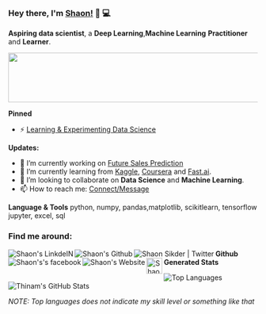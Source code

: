 ### Hey there, I'm [__Shaon__!](https://sites.google.com/view/shaoncomputergeek) 👋 :computer:


**Aspiring data scientist**, a **Deep Learning**,**Machine Learning** **Practitioner** and **Learner**.
<p align="left">
  <img src='https://media.giphy.com/media/hrjrmB5VRtjyJc2jBa/giphy.gif' width=600 height=100>
</p>

**Pinned**
- ⚡ [Learning & Experimenting Data Science](https://github.com/Shaon2221/Learning-and-Experiment_Data-Science)


**Updates:**
- 🔭 I’m currently working on [Future Sales  Prediction](https://github.com/Shaon2221)
- 🌱 I’m currently learning from [Kaggle](https://www.kaggle.com/), [Coursera](https://www.coursera.org/) and [Fast.ai](https://course.fast.ai/#).
- 👯 I’m looking to collaborate on **Data Science** and **Machine Learning**.
- 📫 How to reach me: [Connect/Message](https://www.linkedin.com/in/shaoncomputergeek)

**Language & Tools**
python, numpy, pandas,matplotlib, scikitlearn, tensorflow
jupyter, excel, sql


### Find me around:
<a href="https://www.linkedin.com/in/shaoncomputergeek/" title='Linkedin'>
    <img align="left" alt="Shaon's LinkdeIN" src="https://img.icons8.com/color/32/000000/linkedin.png" />
</a>
<a href="https://github.com/Shaon2221" title='Github'>
    <img align="left" alt="Shaon's Github" src="https://img.icons8.com/ios-filled/32/000000/github.png" />
</a>
<a href="https://twitter.com/Shaon2221" title='Twitter'>
    <img align="left" alt="Shaon Sikder | Twitter" src="https://img.icons8.com/fluent/32/000000/twitter.png" />
</a>
<a href="https://www.facebook.com/Shaon.ComputerGeek/" title='Facebook'>
    <img align="left" alt="Shaon's's facebook" src="https://img.icons8.com/fluent/32/000000/facebook-new.png" />
</a>
<a href="https://sites.google.com/view/shaoncomputergeek" title='Website'>
    <img align="left" alt="Shaon's Website" src="https://img.icons8.com/color/32/000000/domain--v1.png" />
</a>                                                                                                            
<a href="https://medium.com/@shaonsikder" title='Medium'>
    <img align="left" alt="Shaon's Medium" width="32px" src="https://cdn.jsdelivr.net/npm/simple-icons@3.2.0/icons/medium.svg" />
</a>





**Github Generated Stats**

![Top Languages](https://github-readme-stats.vercel.app/api/top-langs/?username=Shaon2221&theme=radical)
![Thinam's GitHub Stats](https://github-readme-stats.vercel.app/api?username=Shaon2221&hide=prs,issues,contribs?username=Shaon2221&count_private=true?username=Shaon2221&show_icons=true&theme=radical)

*NOTE: Top languages does not indicate my skill level or something like that*










<!--
**Shaon2221/Shaon2221** is a ✨ _special_ ✨ repository because its `README.md` (this file) appears on your GitHub profile.

Here are some ideas to get you started:

- 🔭 I’m currently working on ...
- 🌱 I’m currently learning ...
- 👯 I’m looking to collaborate on ...
- 🤔 I’m looking for help with ...
- 💬 Ask me about ...
- 📫 How to reach me: ...
- 😄 Pronouns: ...
- ⚡ Fun fact: ...
-->
